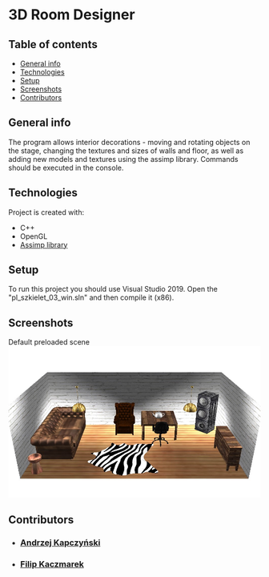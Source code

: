 # 3D Room Designer
## Table of contents
* [General info](#general-info)
* [Technologies](#technologies)
* [Setup](#setup)
* [Screenshots](#screenshots)
* [Contributors](#contributors)

## General info
The program allows interior decorations - moving and rotating objects on the stage, changing the textures and sizes of walls and floor, as well as adding new models and textures using the assimp library. Commands should be executed in the console.
	
## Technologies
Project is created with:
* C++
* OpenGL
* [Assimp library](https://www.assimp.org)
	
## Setup
To run this project you should use Visual Studio 2019. Open the "pl_szkielet_03_win.sln" and then compile it (x86).

## Screenshots
Default preloaded scene
![](additional/swiatla.jpg)

## Contributors
* ### [Andrzej Kapczyński](https://github.com/Endrju00)
* ### [Filip Kaczmarek](https://github.com/Filip-Kaczmarek)
